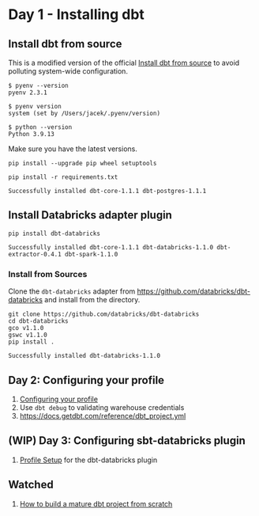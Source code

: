 # Day 1 - Installing dbt

## Install dbt from source

This is a modified version of the official [Install dbt from source](https://docs.getdbt.com/dbt-cli/install/from-source) to avoid polluting system-wide configuration.

```text
$ pyenv --version
pyenv 2.3.1

$ pyenv version
system (set by /Users/jacek/.pyenv/version)

$ python --version
Python 3.9.13
```

Make sure you have the latest versions.

```text
pip install --upgrade pip wheel setuptools
```

```text
pip install -r requirements.txt
```

```text
Successfully installed dbt-core-1.1.1 dbt-postgres-1.1.1
```

## Install Databricks adapter plugin

```shell
pip install dbt-databricks
```

```text
Successfully installed dbt-core-1.1.1 dbt-databricks-1.1.0 dbt-extractor-0.4.1 dbt-spark-1.1.0
```

### Install from Sources

Clone the `dbt-databricks` adapter from <https://github.com/databricks/dbt-databricks> and install from the directory.

```shell
git clone https://github.com/databricks/dbt-databricks
cd dbt-databricks
gco v1.1.0
gswc v1.1.0
pip install .
```

```text
Successfully installed dbt-databricks-1.1.0
```

## Day 2: Configuring your profile

1. [Configuring your profile](https://docs.getdbt.com/dbt-cli/configure-your-profile)
2. Use `dbt debug` to validating warehouse credentials
3. <https://docs.getdbt.com/reference/dbt_project.yml>

## (WIP) Day 3: Configuring sbt-databricks plugin

1. [Profile Setup](https://github.com/databricks/dbt-databricks) for the dbt-databricks plugin

## Watched

1. [How to build a mature dbt project from scratch](https://www.youtube.com/watch?v=jJFdVVzWCKI)
